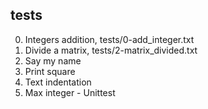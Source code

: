 ## tests 
0. Integers addition, tests/0-add_integer.txt
1. Divide a matrix, tests/2-matrix_divided.txt
2. Say my name
3. Print square
4. Text indentation
5. Max integer - Unittest